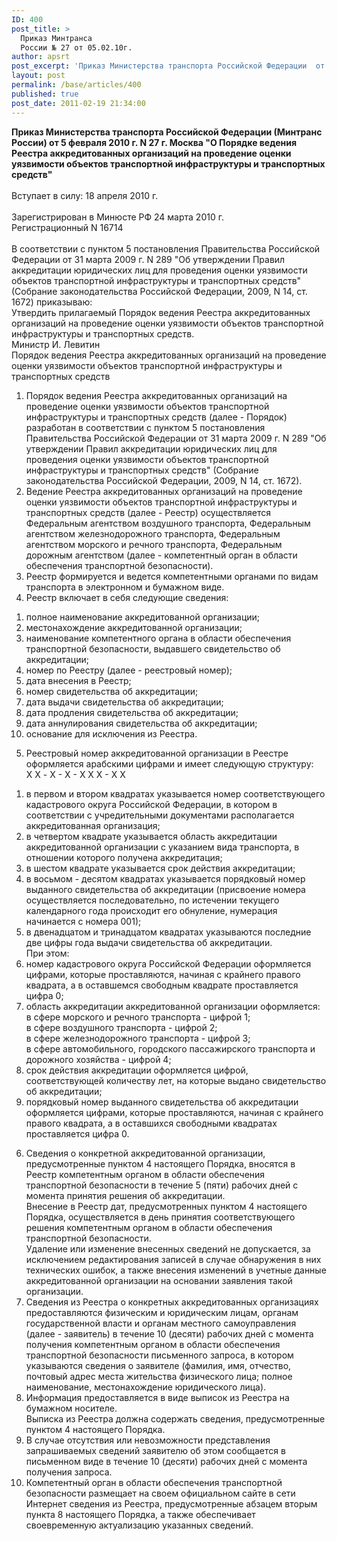 ```yaml
---
ID: 400
post_title: >
  Приказ Минтранса
  России № 27 от 05.02.10г.
author: apsrt
post_excerpt: 'Приказ Министерства транспорта Российской Федерации  от 5 февраля 2010 г. № 27  &quot;О Порядке ведения Реестра аккредитованных организаций на проведение оценки уязвимости объектов транспортной инфраструктуры и транспортных средств&quot;'
layout: post
permalink: /base/articles/400
published: true
post_date: 2011-02-19 21:34:00
---
```

<strong>Приказ Министерства транспорта Российской Федерации (Минтранс России) от 5 февраля 2010 г. N 27 г. Москва &quot;О Порядке ведения Реестра аккредитованных организаций на проведение оценки уязвимости объектов транспортной инфраструктуры и транспортных средств&quot; </strong><br />
 	<br />
 	Вступает в силу: 18 апреля 2010 г. <br />
<br />
Зарегистрирован в Минюсте РФ 24 марта 2010 г.<br />
Регистрационный N 16714<br />
<br />
В соответствии с пунктом 5 постановления Правительства Российской Федерации от 31 марта 2009 г. N 289 &quot;Об утверждении Правил аккредитации юридических лиц для проведения оценки уязвимости объектов транспортной инфраструктуры и транспортных средств&quot; (Собрание законодательства Российской Федерации, 2009, N 14, ст. 1672) приказываю:<br />
Утвердить прилагаемый Порядок ведения Реестра аккредитованных организаций на проведение оценки уязвимости объектов транспортной инфраструктуры и транспортных средств.<br />
Министр И. Левитин<br />
Порядок ведения Реестра аккредитованных организаций на проведение оценки уязвимости объектов транспортной инфраструктуры и транспортных средств<br />
1. Порядок ведения Реестра аккредитованных организаций на проведение оценки уязвимости объектов транспортной инфраструктуры и транспортных средств (далее - Порядок) разработан в соответствии с пунктом 5 постановления Правительства Российской Федерации от 31 марта 2009 г. N 289 &quot;Об утверждении Правил аккредитации юридических лиц для проведения оценки уязвимости объектов транспортной инфраструктуры и транспортных средств&quot; (Собрание законодательства Российской Федерации, 2009, N 14, ст. 1672).<br />
2. Ведение Реестра аккредитованных организаций на проведение оценки уязвимости объектов транспортной инфраструктуры и транспортных средств (далее - Реестр) осуществляется Федеральным агентством воздушного транспорта, Федеральным агентством железнодорожного транспорта, Федеральным агентством морского и речного транспорта, Федеральным дорожным агентством (далее - компетентный орган в области обеспечения транспортной безопасности).<br />
3. Реестр формируется и ведется компетентными органами по видам транспорта в электронном и бумажном виде.<br />
4. Реестр включает в себя следующие сведения:<br />
1) полное наименование аккредитованной организации;<br />
2) местонахождение аккредитованной организации;<br />
3) наименование компетентного органа в области обеспечения транспортной безопасности, выдавшего свидетельство об аккредитации;<br />
4) номер по Реестру (далее - реестровый номер);<br />
5) дата внесения в Реестр;<br />
6) номер свидетельства об аккредитации;<br />
7) дата выдачи свидетельства об аккредитации;<br />
8) дата продления свидетельства об аккредитации;<br />
9) дата аннулирования свидетельства об аккредитации;<br />
10) основание для исключения из Реестра.<br />
5. Реестровый номер аккредитованной организации в Реестре оформляется арабскими цифрами и имеет следующую структуру:<br />
X Х - X - X - X X X - X X<br />
1) в первом и втором квадратах указывается номер соответствующего кадастрового округа Российской Федерации, в котором в соответствии с учредительными документами располагается аккредитованная организация;<br />
2) в четвертом квадрате указывается область аккредитации аккредитованной организации с указанием вида транспорта, в отношении которого получена аккредитация;<br />
3) в шестом квадрате указывается срок действия аккредитации;<br />
4) в восьмом - десятом квадратах указывается порядковый номер выданного свидетельства об аккредитации (присвоение номера осуществляется последовательно, по истечении текущего календарного года происходит его обнуление, нумерация начинается с номера 001);<br />
5) в двенадцатом и тринадцатом квадратах указываются последние две цифры года выдачи свидетельства об аккредитации.<br />
При этом:<br />
1) номер кадастрового округа Российской Федерации оформляется цифрами, которые проставляются, начиная с крайнего правого квадрата, а в оставшемся свободным квадрате проставляется цифра 0;<br />
2) область аккредитации аккредитованной организации оформляется:<br />
в сфере морского и речного транспорта - цифрой 1;<br />
в сфере воздушного транспорта - цифрой 2;<br />
в сфере железнодорожного транспорта - цифрой 3;<br />
в сфере автомобильного, городского пассажирского транспорта и дорожного хозяйства - цифрой 4;<br />
3) срок действия аккредитации оформляется цифрой, соответствующей количеству лет, на которые выдано свидетельство об аккредитации;<br />
4) порядковый номер выданного свидетельства об аккредитации оформляется цифрами, которые проставляются, начиная с крайнего правого квадрата, а в оставшихся свободными квадратах проставляется цифра 0.<br />
6. Сведения о конкретной аккредитованной организации, предусмотренные пунктом 4 настоящего Порядка, вносятся в Реестр компетентным органом в области обеспечения транспортной безопасности в течение 5 (пяти) рабочих дней с момента принятия решения об аккредитации.<br />
Внесение в Реестр дат, предусмотренных пунктом 4 настоящего Порядка, осуществляется в день принятия соответствующего решения компетентным органом в области обеспечения транспортной безопасности.<br />
Удаление или изменение внесенных сведений не допускается, за исключением редактирования записей в случае обнаружения в них технических ошибок, а также внесения изменений в учетные данные аккредитованной организации на основании заявления такой организации.<br />
7. Сведения из Реестра о конкретных аккредитованных организациях предоставляются физическим и юридическим лицам, органам государственной власти и органам местного самоуправления (далее - заявитель) в течение 10 (десяти) рабочих дней с момента получения компетентным органом в области обеспечения транспортной безопасности письменного запроса, в котором указываются сведения о заявителе (фамилия, имя, отчество, почтовый адрес места жительства физического лица; полное наименование, местонахождение юридического лица).<br />
8. Информация предоставляется в виде выписок из Реестра на бумажном носителе.<br />
Выписка из Реестра должна содержать сведения, предусмотренные пунктом 4 настоящего Порядка.<br />
9. В случае отсутствия или невозможности представления запрашиваемых сведений заявителю об этом сообщается в письменном виде в течение 10 (десяти) рабочих дней с момента получения запроса.<br />
10. Компетентный орган в области обеспечения транспортной безопасности размещает на своем официальном сайте в сети Интернет сведения из Реестра, предусмотренные абзацем вторым пункта 8 настоящего Порядка, а также обеспечивает своевременную актуализацию указанных сведений.